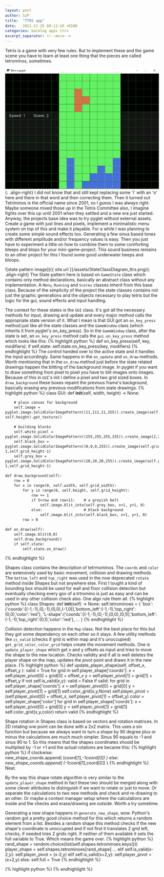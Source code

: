 ```yaml
---
layout: post
author: SzP
title:  "TTRS app"
date:   2021-12-25 09:11:10 +0100
categories: backlog apps ttrs
excerpt_separator: <!--more-->
---
```

Tetris is a game with very few rules. But to implement these and the game scene you have to learn at least one thing that the pieces are called tetrominos, sometimes.
<!--more-->
![app image](https://github.com/PeterSzasz/ttrs/raw/main/screenshot.png){: .align-right}
I did not know that and still kept replacing some 'i' with an 'o' here and there in that word and then correcting them. Then it turned out Tetriminos is the official name since 2001, so I guess I was always right. Maybe someone mixed those up in the Tetris Committee also, I imagine fights over this up until 2001 when they settled and a new era just started.
Anyway, the projects base idea was to try pyglet without external assets. Create a game with just lines and pixels, implement a minimalistic menu system on top of this and make it playable. For a while I was planning to create some simple sound effects too. Generating a few sinus based tones with different amplitude and/or frequency values is easy. Then you just have to experiment a little on how to combine them to some comforting bleeps and blops for your mini-game-project. This sound business remains to an other project for this I found some good underwater beeps and bloops.

![state pattern image]({{ site.url }}/assets/StateClassDiagram_ttrs.png){: .align-right}
The State pattern here is based on `GameState` class which contains only method declarations, basically an abstract class without any implementation. A `Menu`, `Running` and `Scores` classes inherit from this base class.
Because of the simplicity of the project the state classes contains not just the graphic generations and the objects necessary to play tetris but the logic for the gui, sound effects and input handling.

The context for these states is the `GUI` class. It's got all the necessary methods for input, drawing and update and every major method calls the appropriate state version of it. What I mean is that GUI got an `on_key_press` method just like all the state classes and the `GameWindow` class (which inherits it from pyglet's on_key_press). So in the `GameWindow` class, after the state is set, an `on_key_press` method calls the `gui.on_key_press` method which looks like this:
{% highlight python %}
def on_key_press(self, key, modifiers):
    if self.state:
        self.state.on_key_press(key, modifiers)
{% endhighlight %}
The control handed over to the active state and it handles the input accordingly. Same happens in the `on_update` and `on_draw` methods.
Worth mentioning that in the `on_draw` method just before the state related drawings happen the blitting of the background image. In pyglet if you want to draw something from pixel to pixel you have to blit images onto images. Because of this in `GUI`'s init I define a pixel and two grid sized boxes. In `draw_background` these boxes repaint the previous frame's background, basically erasing any previous modifications from state drawings.
{% highlight python %}
class GUI:
    def __init__(self, width, height) -> None:

        # plain canvas for background
        self.image = pyglet.image.SolidColorImagePattern((11,111,11,255)).create_image(self.width, self.height).get_texture()

        # building blocks
        self.white_pixel = pyglet.image.SolidColorImagePattern((255,255,255,255)).create_image(2,2)
        self.black_box = pyglet.image.SolidColorImagePattern((0,0,0,255)).create_image(self.grid_width-1,self.grid_height-1)
        self.grey_box = pyglet.image.SolidColorImagePattern((20,20,20,255)).create_image(self.grid_width-1,self.grid_height-1)

    def draw_background(self):
        row = 0
        for x in range(0, self.width, self.grid_width):
            for y in range(0, self.height, self.grid_height):
                row += 1
                if 5<row and row<11:    # a greyish belt
                    self.image.blit_into(self.grey_box, x+1, y+1, 0)
                else:                   # black background
                    self.image.blit_into(self.black_box, x+1, y+1, 0)
            row = 0

    def on_draw(self):
        self.image.blit(0,0)
        self.draw_background()
        if self.state:
            self.state.on_draw()
{% endhighlight %}

Shapes class contains the description of tetrmominos. The `coords` and `color` are extensively used by basic movement, collision and drawing methods. The `bottom_left` and `top_right` was used in the now deprecated `rotate` method inside Shapes but not anywhere else. First I tought a kind of bounding box should be used for wall and floor collision detection but eventually checking every gox of a trtromino is just as easy and can be used in any other collision check also. One algo rule them all.
{% highlight python %}
class Shapes:
    def __init__(self) -> None:
        self.tetrominoes = {
            'box':{'coords':[(-1,-1),(0,-1),(0,0),(-1,0)],'bottom_left':(-1,-1),'top_right':(0,0),'color':'red'},
            'L-shape':{'coords':[(-1,-1),(0,-1),(0,0),(0,1)],'bottom_left':(-1,-1),'top_right':(0,1),'color':'red'},
            ...
            }
{% endhighlight %}

Collision detection happens in the `Map` class. Not the best place for this but they got some dependency on each other so it stays. A few utility methods like `is_valid` (checks if grid is within map and it's unoccupied) `get_grid_color`, `color_grid` helps create the movement methods. One is `update_player_shape` which get x and y offsets as input and tries to move the shape to the new location. Checks validity and if all is well deletes the player shape on the map, updates the pivot point and draws it in the new place.
{% highlight python %}
def update_player_shape(self, offset_x, offset_y ):
        valid = True
        for grid in self.player_shape['coords']:
            x = self.player_pivot[0] + grid[0] + offset_x
            y = self.player_pivot[1] + grid[1] + offset_y
            if not self.is_valid(x,y):
                valid = False
        if valid:
            for grid in self.player_shape['coords']:
                x = self.player_pivot[0] + grid[0]
                y = self.player_pivot[1] + grid[1]
                self.color_grid(x,y,None)
            self.player_pivot = (self.player_pivot[0] + offset_x, self.player_pivot[1] + offset_y)
            color = self.player_shape['color']
            for grid in self.player_shape['coords']:
                x = self.player_pivot[0] + grid[0]
                y = self.player_pivot[1] + grid[1]
                self.color_grid(x,y,color)
        return valid
{% endhighlight %}

Shape rotation in Shapes class is based on vectors and rotation matrices. In 2D rotating one point can be done with a 2x2 matrix. This uses a sin function but because we always want to turn a shape by 90 degree plus or minus the calculations are much much simpler. Sinus 90 equals to -1 and sinus 90 to 1. So this means that the shapes coordinates should be multiplied by -1 or +1 and the actual rotations are became this:
{% highlight python %}
if clockwise:                    
    new_shape_coords.append( (coord[1],-1*coord[0]) )
else:
    new_shape_coords.append( (-1*coord[1],coord[0]) )
{% endhighlight %}
Neat.

By the way this shape rotate algorithm is very similar to the `update_player_shape` method in fact these two should be merged along with some clever attributes to distinguish if we want to rotate or just to move. Or separate the calculations to two new methods and check and re-drawing to an other. Or maybe a context manager setup where the calculations are inside and the checks and erase/drawing are outside. Worth a try sometime.

Generating a new shape happens in `generate_new_shape`, wow. Python's random got a pretty good choice method for this which returns a random element from a list. Besides a random shape this method checks if the new shape's coordinate is unoccupied and if not first it translates 2 grid left, checks, if needed tries 2 grids right. If neither of them available it sets the full variable to True. Which means the game over. 
{% highlight python %}
rand_shape = random.choice(list(self.shapes.tetrominoes.keys()))
player_shape = self.shapes.tetrominoes[rand_shape]
...
elif self.is_valid(x-2,y):
    self.player_pivot = (x-2,y)
elif self.is_valid(x+2,y):
    self.player_pivot = (x+2,y)
else:
    self.full = True
{% endhighlight %}


{% highlight python %}
{% endhighlight %}